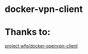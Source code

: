 # docker-vpn-client



# Thanks to:
[project wfg/docker-openvpn-client](https://github.com/wfg/docker-openvpn-client)